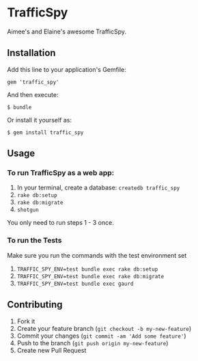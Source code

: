 # TrafficSpy

Aimee's and Elaine's awesome TrafficSpy.

## Installation

Add this line to your application's Gemfile:

    gem 'traffic_spy'

And then execute:

    $ bundle

Or install it yourself as:

    $ gem install traffic_spy

## Usage

### To run TrafficSpy as a web app:
1. In your terminal, create a database: `createdb traffic_spy`
2. `rake db:setup`
3. `rake db:migrate`
4. `shotgun`

You only need to run steps 1 - 3 once.

### To run the Tests
Make sure you run the commands with the test environment set

1. `TRAFFIC_SPY_ENV=test bundle exec rake db:setup`
2. `TRAFFIC_SPY_ENV=test bundle exec rake db:migrate`
3. `TRAFFIC_SPY_ENV=test bundle exec gaurd`

## Contributing

1. Fork it
2. Create your feature branch (`git checkout -b my-new-feature`)
3. Commit your changes (`git commit -am 'Add some feature'`)
4. Push to the branch (`git push origin my-new-feature`)
5. Create new Pull Request
